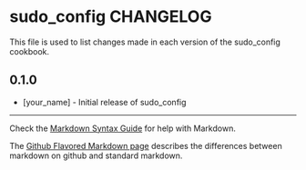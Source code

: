 sudo_config CHANGELOG
=====================

This file is used to list changes made in each version of the sudo_config cookbook.

0.1.0
-----
- [your_name] - Initial release of sudo_config

- - -
Check the [Markdown Syntax Guide](http://daringfireball.net/projects/markdown/syntax) for help with Markdown.

The [Github Flavored Markdown page](http://github.github.com/github-flavored-markdown/) describes the differences between markdown on github and standard markdown.
